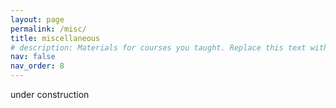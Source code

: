 ```yaml
---
layout: page
permalink: /misc/
title: miscellaneous
# description: Materials for courses you taught. Replace this text with your description.
nav: false
nav_order: 8
---
```


under construction